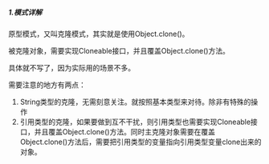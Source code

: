 ##### 1.模式详解

原型模式，又叫克隆模式，其实就是使用Object.clone()。

被克隆对象，需要实现Cloneable接口，并且覆盖Object.clone()方法。

具体就不写了，因为实际用的场景不多。

需要注意的地方有两点：

1. String类型的克隆，无需刻意关注。就按照基本类型来对待。除非有特殊的操作
2. 引用类型的克隆，如果要做到互不干扰，则引用类型也需要实现Cloneable接口，并且覆盖Object.clone()方法。同时主克隆对象需要在覆盖Object.clone()方法后，需要把引用类型的变量指向引用类型变量clone出来的对象。 

